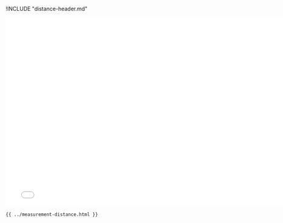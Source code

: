 !INCLUDE "distance-header.md"

<iframe src="../../measurement-distance.html" width="770" height="500" frameBorder="0" seamless="seamless">
</iframe>

```html
{{ ../measurement-distance.html }}
```
